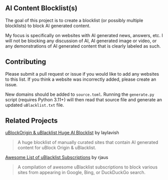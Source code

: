 ## AI Content Blocklist(s)
The goal of this project is to create a blocklist (or possibly multiple blocklists) to block AI generated content.

My focus is specifically on websites with AI generated news, answers, etc. I will not be blocking any discussion of AI, AI generated image or video, or any demonstrations of AI generated content that is clearly labeled as such.

## Contributing
Please submit a pull request or issue if you would like to add any websites to this list. If you think a website was incorrectly added, please create an issue.

New domains should be added to `source.toml`. Running the `generate.py` script (requires Python 3.11+) will then read that source file and generate an updated `uBlacklist.txt` file.

## Related Projects
[uBlockOrigin & uBlacklist Huge AI Blocklist](https://github.com/laylavish/uBlockOrigin-HUGE-AI-Blocklist) by laylavish
> A huge blocklist of manually curated sites that contain AI generated content for uBlock Origin & uBlacklist.

[Awesome List of uBlacklist Subscriptions](https://github.com/rjaus/awesome-ublacklist) by rjaus
> A compilation of awesome uBlacklist subscriptions to block various sites from appearing in Google, Bing, or DuckDuckGo search.
